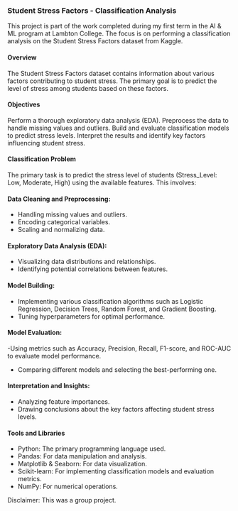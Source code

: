 ### Student Stress Factors - Classification Analysis
This project is part of the work completed during my first term in the AI & ML program at Lambton College. The focus is on performing a classification analysis on the Student Stress Factors dataset from Kaggle.

#### Overview
The Student Stress Factors dataset contains information about various factors contributing to student stress. The primary goal is to predict the level of stress among students based on these factors.

#### Objectives
Perform a thorough exploratory data analysis (EDA).
Preprocess the data to handle missing values and outliers.
Build and evaluate classification models to predict stress levels.
Interpret the results and identify key factors influencing student stress.

#### Classification Problem
The primary task is to predict the stress level of students (Stress_Level: Low, Moderate, High) using the available features. This involves:

#### Data Cleaning and Preprocessing:
- Handling missing values and outliers.
- Encoding categorical variables.
- Scaling and normalizing data.

#### Exploratory Data Analysis (EDA):
- Visualizing data distributions and relationships.
- Identifying potential correlations between features.

#### Model Building:
- Implementing various classification algorithms such as Logistic Regression, Decision Trees, Random Forest, and Gradient Boosting.
- Tuning hyperparameters for optimal performance.

#### Model Evaluation:
-Using metrics such as Accuracy, Precision, Recall, F1-score, and ROC-AUC to evaluate model performance.
- Comparing different models and selecting the best-performing one.

#### Interpretation and Insights:
- Analyzing feature importances.
- Drawing conclusions about the key factors affecting student stress levels.

#### Tools and Libraries
- Python: The primary programming language used.
- Pandas: For data manipulation and analysis.
- Matplotlib & Seaborn: For data visualization.
- Scikit-learn: For implementing classification models and evaluation metrics.
- NumPy: For numerical operations.

Disclaimer: This was a group project.
